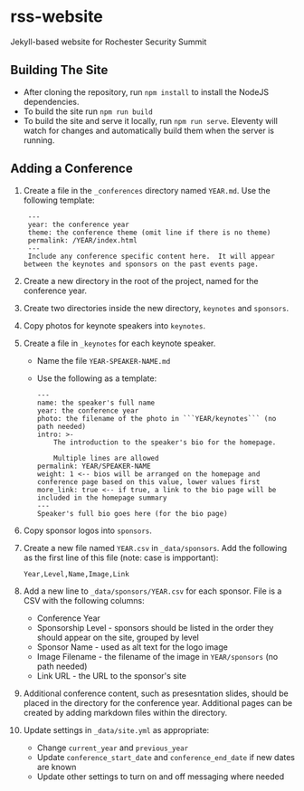 # rss-website
Jekyll-based website for Rochester Security Summit

## Building The Site

* After cloning the repository, run ```npm install``` to install the NodeJS dependencies.
* To build the site run ```npm run build```
* To build the site and serve it locally, run ```npm run serve```.  Eleventy will watch for changes and automatically build them when the server is running.


## Adding a Conference

1. Create a file in the ```_conferences``` directory named ```YEAR.md```.  Use the following template:
        
        ---
        year: the conference year
        theme: the conference theme (omit line if there is no theme)
        permalink: /YEAR/index.html
        ---
        Include any conference specific content here.  It will appear between the keynotes and sponsors on the past events page.

1. Create a new directory in the root of the project, named for the conference year.
1. Create two directories inside the new directory, ```keynotes``` and ```sponsors```.
1. Copy photos for keynote speakers into ```keynotes```.
1. Create a file in ```_keynotes``` for each keynote speaker.
   
    * Name the file ```YEAR-SPEAKER-NAME.md```
    * Use the following as a template:
        
        ```
        ---
        name: the speaker's full name
        year: the conference year
        photo: the filename of the photo in ```YEAR/keynotes``` (no path needed)
        intro: >-
            The introduction to the speaker's bio for the homepage.

            Multiple lines are allowed
        permalink: YEAR/SPEAKER-NAME
        weight: 1 <-- bios will be arranged on the homepage and conference page based on this value, lower values first
        more_link: true <-- if true, a link to the bio page will be included in the homepage summary
        ---
        Speaker's full bio goes here (for the bio page)
        ```
        
1. Copy sponsor logos into ```sponsors```.
1. Create a new file named ```YEAR.csv``` in ```_data/sponsors```.  Add the following as the first line of this file (note: case is impportant):

       Year,Level,Name,Image,Link
       
1. Add a new line to ```_data/sponsors/YEAR.csv``` for each sponsor.  File is a CSV with the following columns:
   
   * Conference Year
   * Sponsorship Level - sponsors should be listed in the order they should appear on the site, grouped by level
   * Sponsor Name - used as alt text for the logo image
   * Image Filename - the filename of the image in ```YEAR/sponsors``` (no path needed)
   * Link URL - the URL to the sponsor's site

1. Additional conference content, such as presesntation slides, should be placed in the directory for the conference year.  Additional pages can be created by adding markdown files within the directory. 
1. Update settings in ```_data/site.yml``` as appropriate:
    * Change ```current_year``` and ```previous_year```
    * Update ```conference_start_date``` and ```conference_end_date``` if new dates are known
    * Update other settings to turn on and off messaging where needed